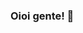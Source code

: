 ### Oioi gente! 🌈

<!--
**wendyhrk/wendyhrk** is a ✨ _special_ ✨ repository because its `README.md` (this file) appears on your GitHub profile.

Here are some ideas to get you started:

- Meu nome é Wendy! 
- Estudo no Cead!
- Estou aprendendo programação no JavaScript...
- ♒️ ❤️ 🩷 

